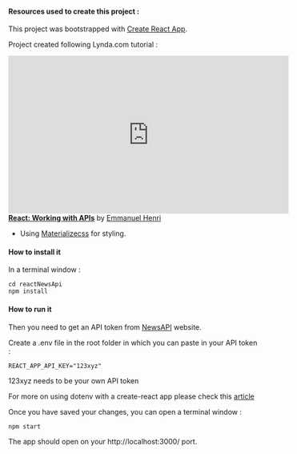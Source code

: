 #### Resources used to create this project : 

This project was bootstrapped with [Create React App](https://github.com/facebookincubator/create-react-app).

Project created following Lynda.com tutorial : 

<iframe width='560' height='315' src='https://www.lynda.com/player/embed/711710?fs=3&w=560&h=315&ps=paused&utm_medium=referral&utm_source=embed+video&utm_campaign=ldc-website&utm_content=vid-711710' mozallowfullscreen='true' webkitallowfullscreen='true' allowfullscreen='true' frameborder='0'></iframe><div style="margin-bottom:10px"><strong><a href="https://www.lynda.com/React-js-tutorials/React-Working-APIs/636137-2.html" title="Learn how to make API calls from your React applications using two techniques: built-in fetch methods and the axios library.">React: Working with APIs</a></strong> by <a href="https://www.lynda.com/author/6037653">Emmanuel Henri</a></div>

- Using [Materializecss](http://materializecss.com/) for styling. 


#### How to install it 

In a terminal window : 

```
cd reactNewsApi
npm install 

```

#### How to run it 

Then you need to get an API token from [NewsAPI](https://newsapi.org/) website.

Create a .env file in the root folder in which you can paste in your API token : 


```
REACT_APP_API_KEY="123xyz"
```

123xyz needs to be your own API token 

For more on using dotenv with a create-react app please check this [article](https://medium.com/@danieljameskay/create-react-app-dotenv-281693a19ecd)

Once you have saved your changes, you can open a terminal window : 

```angularjs
npm start 
```

The app should open on your http://localhost:3000/ port. 


